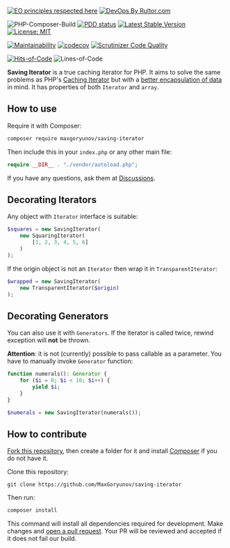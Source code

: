 [![EO principles respected here](https://www.elegantobjects.org/badge.svg)](https://www.elegantobjects.org)
[![DevOps By Rultor.com](http://www.rultor.com/b/MaxGoryunov/saving-iterator)](http://www.rultor.com/p/MaxGoryunov/saving-iterator)

![PHP-Composer-Build](https://github.com/MaxGoryunov/saving-iterator/actions/workflows/php.yml/badge.svg)
[![PDD status](https://www.0pdd.com/svg?name=MaxGoryunov/saving-iterator)](https://www.0pdd.com/p?name=MaxGoryunov/saving-iterator)
[![Latest Stable Version](http://poser.pugx.org/maxgoryunov/saving-iterator/v)](https://packagist.org/packages/maxgoryunov/saving-iterator)
[![License: MIT](https://img.shields.io/badge/License-MIT-green.svg)](https://github.com/MaxGoryunov/saving-iterator/blob/main/LICENSE)

[![Maintainability](https://api.codeclimate.com/v1/badges/d721a5fca4901010520e/maintainability)](https://codeclimate.com/github/MaxGoryunov/saving-iterator/maintainability)
[![codecov](https://codecov.io/gh/MaxGoryunov/saving-iterator/branch/main/graph/badge.svg?token=KYRZ0UK8E8)](https://codecov.io/gh/MaxGoryunov/saving-iterator)
[![Scrutinizer Code Quality](https://scrutinizer-ci.com/g/MaxGoryunov/saving-iterator/badges/quality-score.png?b=main)](https://scrutinizer-ci.com/g/MaxGoryunov/saving-iterator/?branch=main)

[![Hits-of-Code](https://hitsofcode.com/github/MaxGoryunov/saving-iterator?branch=main)](https://hitsofcode.com/github/MaxGoryunov/saving-iterator/view)
![Lines-of-Code](https://tokei.rs/b1/github/MaxGoryunov/saving-iterator?branch=main)

**Saving Iterator** is a true caching iterator for PHP. It aims to solve the same problems as PHP's [Caching Iterator](https://www.php.net/manual/ru/class.cachingiterator.php) but with a [better encapsulation of data](https://www.yegor256.com/2016/11/21/naked-data.html) in mind. It has properties of both `Iterator` and `array`.

## How to use

Require it with Composer:

```bash
composer require maxgoryunov/saving-iterator
```

Then include this in your `index.php` or any other main file:

```PHP
require __DIR__ . "./vendor/autoload.php";
```

If you have any questions, ask them at [Discussions](https://github.com/MaxGoryunov/saving-iterator/discussions).

## Decorating Iterators

Any object with `Iterator` interface is suitable:

```PHP
$squares = new SavingIterator(
    new SquaringIterator(
        [1, 2, 3, 4, 5, 6]
    )
);
```

If the origin object is not an `Iterator` then wrap it in `TransparentIterator`:

```PHP
$wrapped = new SavingIterator(
    new TransparentIterator($origin)
);
```

## Decorating Generators

You can also use it with `Generators`. If the iterator is called twice, rewind exception will **not** be thrown.

**Attention**: it is not (currently) possible to pass callable as a parameter. You have to manually invoke `Generator` function:

```PHP
function numerals(): Generator {
    for ($i = 0; $i < 10; $i++) {
        yield $i;
    }
}

$numerals = new SavingIterator(numerals());
```

## How to contribute

[Fork this repository](https://docs.github.com/en/get-started/quickstart/fork-a-repo), then create a folder for it and install [Composer](https://getcomposer.org/download/) if you do not have it.

Clone this repository:

```git
git clone https://github.com/MaxGoryunov/saving-iterator
```

Then run:

```bash
composer install
```

This command will install all dependencies required for development. Make changes and [open a pull request](https://github.com/MaxGoryunov/saving-iterator/pulls). Your PR will be reviewed and accepted if it does not fail our build.
